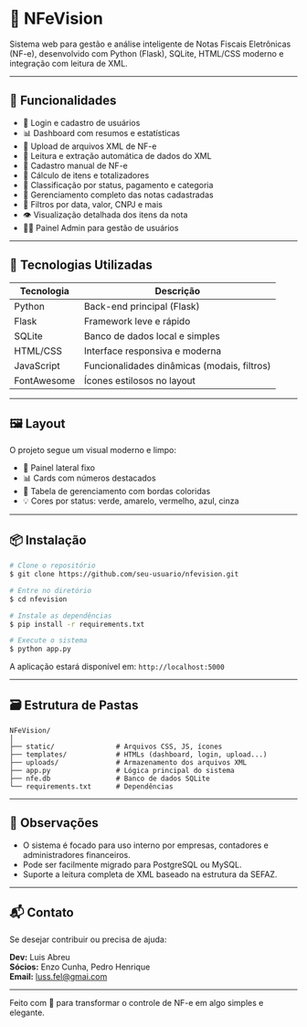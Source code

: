 # 📄 NFeVision

Sistema web para gestão e análise inteligente de Notas Fiscais Eletrônicas (NF-e), desenvolvido com Python (Flask), SQLite, HTML/CSS moderno e integração com leitura de XML.

---

## 🚀 Funcionalidades

- 🔐 Login e cadastro de usuários
- 📊 Dashboard com resumos e estatísticas
- 📁 Upload de arquivos XML de NF-e
- 📄 Leitura e extração automática de dados do XML
- 🧾 Cadastro manual de NF-e
- 🧮 Cálculo de itens e totalizadores
- 🧠 Classificação por status, pagamento e categoria
- 📂 Gerenciamento completo das notas cadastradas
- 📌 Filtros por data, valor, CNPJ e mais
- 👁 Visualização detalhada dos itens da nota
- 👨‍💼 Painel Admin para gestão de usuários

---

## 🧱 Tecnologias Utilizadas

| Tecnologia | Descrição |
|------------|-------------|
| Python     | Back-end principal (Flask) |
| Flask      | Framework leve e rápido |
| SQLite     | Banco de dados local e simples |
| HTML/CSS   | Interface responsiva e moderna |
| JavaScript | Funcionalidades dinâmicas (modais, filtros) |
| FontAwesome | Ícones estilosos no layout |

---

## 🖼 Layout

O projeto segue um visual moderno e limpo:

- 🎨 Painel lateral fixo
- 📊 Cards com números destacados
- 🧾 Tabela de gerenciamento com bordas coloridas
- 💡 Cores por status: verde, amarelo, vermelho, azul, cinza

---

## 📦 Instalação

```bash
# Clone o repositório
$ git clone https://github.com/seu-usuario/nfevision.git

# Entre no diretório
$ cd nfevision

# Instale as dependências
$ pip install -r requirements.txt

# Execute o sistema
$ python app.py
```

A aplicação estará disponível em: `http://localhost:5000`

---

## 🗃 Estrutura de Pastas

```
NFeVision/
│
├── static/               # Arquivos CSS, JS, ícones
├── templates/            # HTMLs (dashboard, login, upload...)
├── uploads/              # Armazenamento dos arquivos XML
├── app.py                # Lógica principal do sistema
├── nfe.db                # Banco de dados SQLite
└── requirements.txt      # Dependências
```

---

## 📘 Observações

- O sistema é focado para uso interno por empresas, contadores e administradores financeiros.
- Pode ser facilmente migrado para PostgreSQL ou MySQL.
- Suporte a leitura completa de XML baseado na estrutura da SEFAZ.

---

## 📬 Contato

Se desejar contribuir ou precisa de ajuda:

**Dev:** Luis Abreu\
**Sócios:** Enzo Cunha, Pedro Henrique\
**Email:** luss.fel@gmai.com
<!-- **LinkedIn:** [linkedin.com/in/seu-usuario](https://linkedin.com/in/seu-usuario) -->

---

Feito com 💙 para transformar o controle de NF-e em algo simples e elegante.
